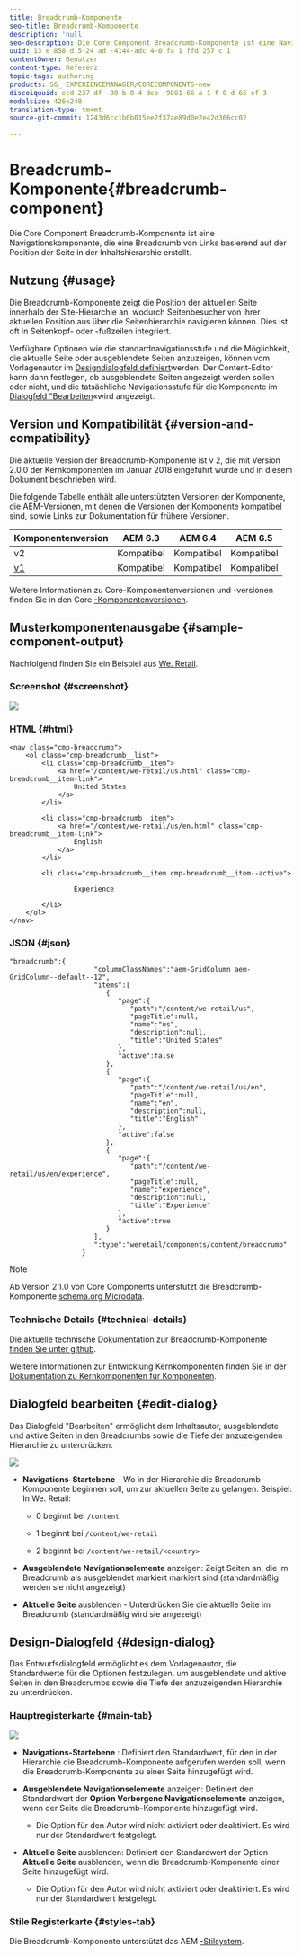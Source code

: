 ```yaml
---
title: Breadcrumb-Komponente
seo-title: Breadcrumb-Komponente
description: 'null'
seo-description: Die Core Component Breadcrumb-Komponente ist eine Navigationskomponente, die eine Breadcrumb von Links basierend auf der Position der Seite in der Inhaltshierarchie erstellt.
uuid: 13 e 858 d 5-24 ad -4144-adc 4-0 fa 1 ffd 257 c 1
contentOwner: Benutzer
content-type: Referenz
topic-tags: authoring
products: SG_ EXPERIENCEMANAGER/CORECOMPONENTS-new
discoiquuid: ecd 237 df -08 b 8-4 deb -9881-66 a 1 f 0 d 65 ef 3
modalsize: 426x240
translation-type: tm+mt
source-git-commit: 1243d6cc1b0b015ee2f37ae89d0e2e42d366cc02

---
```



# Breadcrumb-Komponente{#breadcrumb-component}

Die Core Component Breadcrumb-Komponente ist eine Navigationskomponente, die eine Breadcrumb von Links basierend auf der Position der Seite in der Inhaltshierarchie erstellt.

## Nutzung {#usage}

Die Breadcrumb-Komponente zeigt die Position der aktuellen Seite innerhalb der Site-Hierarchie an, wodurch Seitenbesucher von ihrer aktuellen Position aus über die Seitenhierarchie navigieren können. Dies ist oft in Seitenkopf- oder -fußzeilen integriert.

Verfügbare Optionen wie die standardnavigationsstufe und die Möglichkeit, die aktuelle Seite oder ausgeblendete Seiten anzuzeigen, können vom Vorlagenautor im [Designdialogfeld definiert](#design-dialog)werden. Der Content-Editor kann dann festlegen, ob ausgeblendete Seiten angezeigt werden sollen oder nicht, und die tatsächliche Navigationsstufe für die Komponente im [Dialogfeld &quot;Bearbeiten](#edit-dialog)«wird angezeigt.

## Version und Kompatibilität {#version-and-compatibility}

Die aktuelle Version der Breadcrumb-Komponente ist v 2, die mit Version 2.0.0 der Kernkomponenten im Januar 2018 eingeführt wurde und in diesem Dokument beschrieben wird.

Die folgende Tabelle enthält alle unterstützten Versionen der Komponente, die AEM-Versionen, mit denen die Versionen der Komponente kompatibel sind, sowie Links zur Dokumentation für frühere Versionen.

| Komponentenversion | AEM 6.3 | AEM 6.4 | AEM 6.5 |
|--- |--- |--- |--- |
| v2 | Kompatibel | Kompatibel | Kompatibel |
| [v1](breadcrumb-v1.md) | Kompatibel | Kompatibel | Kompatibel |

Weitere Informationen zu Core-Komponentenversionen und -versionen finden Sie in den Core [-Komponentenversionen](versions.md).

## Musterkomponentenausgabe {#sample-component-output}

Nachfolgend finden Sie ein Beispiel aus [We. Retail](https://helpx.adobe.com/experience-manager/6-5/sites/developing/using/we-retail.html).

### Screenshot {#screenshot}

![](assets/chlimage_1.png)

### HTML {#html}

```
<nav class="cmp-breadcrumb">
    <ol class="cmp-breadcrumb__list">
        <li class="cmp-breadcrumb__item">
            <a href="/content/we-retail/us.html" class="cmp-breadcrumb__item-link">
                United States
            </a>
        </li>
    
        <li class="cmp-breadcrumb__item">
            <a href="/content/we-retail/us/en.html" class="cmp-breadcrumb__item-link">
                English
            </a>
        </li>
    
        <li class="cmp-breadcrumb__item cmp-breadcrumb__item--active">
            
                Experience
            
        </li>
    </ol>
</nav>
```

### JSON {#json}

```
"breadcrumb":{  
                     "columnClassNames":"aem-GridColumn aem-GridColumn--default--12",
                     "items":[  
                        {  
                           "page":{  
                              "path":"/content/we-retail/us",
                              "pageTitle":null,
                              "name":"us",
                              "description":null,
                              "title":"United States"
                           },
                           "active":false
                        },
                        {  
                           "page":{  
                              "path":"/content/we-retail/us/en",
                              "pageTitle":null,
                              "name":"en",
                              "description":null,
                              "title":"English"
                           },
                           "active":false
                        },
                        {  
                           "page":{  
                              "path":"/content/we-retail/us/en/experience",
                              "pageTitle":null,
                              "name":"experience",
                              "description":null,
                              "title":"Experience"
                           },
                           "active":true
                        }
                     ],
                     ":type":"weretail/components/content/breadcrumb"
                  }
```

>[!NOTE]
>
>Ab Version 2.1.0 von Core Components unterstützt die Breadcrumb-Komponente [schema.org Microdata](https://schema.org/BreadcrumbList).

### Technische Details {#technical-details}

Die aktuelle technische Dokumentation zur Breadcrumb-Komponente [finden Sie unter github](https://github.com/adobe/aem-core-wcm-components/blob/master/content/src/content/jcr_root/apps/core/wcm/components/breadcrumb/v2/breadcrumb).

Weitere Informationen zur Entwicklung Kernkomponenten finden Sie in der [Dokumentation zu Kernkomponenten für Komponenten](developing.md).

## Dialogfeld bearbeiten {#edit-dialog}

Das Dialogfeld &quot;Bearbeiten&quot; ermöglicht dem Inhaltsautor, ausgeblendete und aktive Seiten in den Breadcrumbs sowie die Tiefe der anzuzeigenden Hierarchie zu unterdrücken.

![](assets/screen_shot_2018-01-12at124250.png)

* **Navigations-Startebene** - Wo in der Hierarchie die Breadcrumb-Komponente beginnen soll, um zur aktuellen Seite zu gelangen. Beispiel: In We. Retail:

   * 0 beginnt bei `/content`

   * 1 beginnt bei `/content/we-retail`
   * 2 beginnt bei `/content/we-retail/<country>`

* **Ausgeblendete Navigationselemente** anzeigen: Zeigt Seiten an, die im Breadcrumb als ausgeblendet markiert markiert sind (standardmäßig werden sie nicht angezeigt)
* **Aktuelle Seite** ausblenden - Unterdrücken Sie die aktuelle Seite im Breadcrumb (standardmäßig wird sie angezeigt)

## Design-Dialogfeld {#design-dialog}

Das Entwurfsdialogfeld ermöglicht es dem Vorlagenautor, die Standardwerte für die Optionen festzulegen, um ausgeblendete und aktive Seiten in den Breadcrumbs sowie die Tiefe der anzuzeigenden Hierarchie zu unterdrücken.

### Hauptregisterkarte {#main-tab}

![](assets/screen_shot_2018-01-12at124437.png)

* **Navigations-Startebene** : Definiert den Standardwert, für den in der Hierarchie die Breadcrumb-Komponente aufgerufen werden soll, wenn die Breadcrumb-Komponente zu einer Seite hinzugefügt wird.
* **Ausgeblendete Navigationselemente** anzeigen: Definiert den Standardwert der **Option Verborgene Navigationselemente** anzeigen, wenn der Seite die Breadcrumb-Komponente hinzugefügt wird.

   * Die Option für den Autor wird nicht aktiviert oder deaktiviert. Es wird nur der Standardwert festgelegt.

* **Aktuelle Seite** ausblenden: Definiert den Standardwert der Option **Aktuelle Seite** ausblenden, wenn die Breadcrumb-Komponente einer Seite hinzugefügt wird.

   * Die Option für den Autor wird nicht aktiviert oder deaktiviert. Es wird nur der Standardwert festgelegt.

### Stile Registerkarte {#styles-tab}

Die Breadcrumb-Komponente unterstützt das AEM [-Stilsystem](authoring.md#component-styling).
